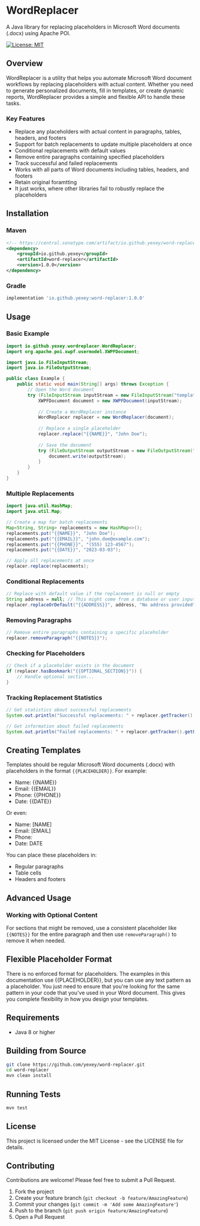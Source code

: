 # WordReplacer

A Java library for replacing placeholders in Microsoft Word documents (.docx) using Apache POI.

[![License: MIT](https://img.shields.io/badge/License-MIT-yellow.svg)](https://opensource.org/licenses/MIT)

## Overview

WordReplacer is a utility that helps you automate Microsoft Word document workflows by replacing placeholders with actual content. Whether you need to generate personalized documents, fill in templates, or create dynamic reports, WordReplacer provides a simple and flexible API to handle these tasks.

### Key Features

- Replace any placeholders with actual content in paragraphs, tables, headers, and footers
- Support for batch replacements to update multiple placeholders at once
- Conditional replacements with default values
- Remove entire paragraphs containing specified placeholders
- Track successful and failed replacements
- Works with all parts of Word documents including tables, headers, and footers
- Retain original foramtting
- It just works, where other libraries fail to robustly replace the placeholders

## Installation

### Maven

```xml
<!-- https://central.sonatype.com/artifact/io.github.yexey/word-replacer -->
<dependency>
    <groupId>io.github.yexey</groupId>
    <artifactId>word-replacer</artifactId>
    <version>1.0.0</version>
</dependency>
```

### Gradle

```groovy
implementation 'io.github.yexey:word-replacer:1.0.0'
```

## Usage

### Basic Example

```java
import io.github.yexey.wordreplacer.WordReplacer;
import org.apache.poi.xwpf.usermodel.XWPFDocument;

import java.io.FileInputStream;
import java.io.FileOutputStream;

public class Example {
    public static void main(String[] args) throws Exception {
        // Open the Word document
        try (FileInputStream inputStream = new FileInputStream("template.docx")) {
            XWPFDocument document = new XWPFDocument(inputStream);
            
            // Create a WordReplacer instance
            WordReplacer replacer = new WordReplacer(document);
            
            // Replace a single placeholder
            replacer.replace("{{NAME}}", "John Doe");
            
            // Save the document
            try (FileOutputStream outputStream = new FileOutputStream("output.docx")) {
                document.write(outputStream);
            }
        }
    }
}
```

### Multiple Replacements

```java
import java.util.HashMap;
import java.util.Map;

// Create a map for batch replacements
Map<String, String> replacements = new HashMap<>();
replacements.put("{{NAME}}", "John Doe");
replacements.put("{{EMAIL}}", "john.doe@example.com");
replacements.put("{{PHONE}}", "(555) 123-4567");
replacements.put("{{DATE}}", "2023-03-03");

// Apply all replacements at once
replacer.replace(replacements);
```

### Conditional Replacements

```java
// Replace with default value if the replacement is null or empty
String address = null; // This might come from a database or user input
replacer.replaceOrDefault("{{ADDRESS}}", address, "No address provided");
```

### Removing Paragraphs

```java
// Remove entire paragraphs containing a specific placeholder
replacer.removeParagraph("{{NOTES}}");
```

### Checking for Placeholders

```java
// Check if a placeholder exists in the document
if (replacer.hasBookmark("{{OPTIONAL_SECTION}}")) {
    // Handle optional section...
}
```

### Tracking Replacement Statistics

```java
// Get statistics about successful replacements
System.out.println("Successful replacements: " + replacer.getTracker().getReplacementCounts());

// Get information about failed replacements
System.out.println("Failed replacements: " + replacer.getTracker().getFailedReplacements());
```

## Creating Templates

Templates should be regular Microsoft Word documents (.docx) with placeholders in the format `{{PLACEHOLDER}}`. For example:

- Name: {{NAME}}
- Email: {{EMAIL}}
- Phone: {{PHONE}}
- Date: {{DATE}}

Or even:

- Name: [NAME]
- Email: [EMAIL]
- Phone: <PHONE>
- Date: DATE

You can place these placeholders in:
- Regular paragraphs
- Table cells
- Headers and footers

## Advanced Usage

### Working with Optional Content

For sections that might be removed, use a consistent placeholder like `{{NOTES}}` for the entire paragraph and then use `removeParagraph()` to remove it when needed.

## Flexible Placeholder Format

There is no enforced format for placeholders. 
The examples in this documentation use {{PLACEHOLDER}}, but you can use any text pattern as a placeholder. 
You just need to ensure that you're looking for the same pattern in your code that you've used in your Word document. 
This gives you complete flexibility in how you design your templates.

## Requirements

- Java 8 or higher

## Building from Source

```bash
git clone https://github.com/yexey/word-replacer.git
cd word-replacer
mvn clean install
```

## Running Tests

```bash
mvn test
```

## License

This project is licensed under the MIT License - see the LICENSE file for details.

## Contributing

Contributions are welcome! Please feel free to submit a Pull Request.

1. Fork the project
2. Create your feature branch (`git checkout -b feature/AmazingFeature`)
3. Commit your changes (`git commit -m 'Add some AmazingFeature'`)
4. Push to the branch (`git push origin feature/AmazingFeature`)
5. Open a Pull Request
